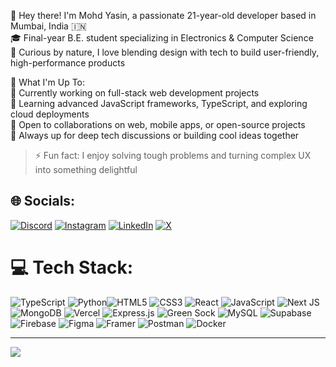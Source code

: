 :wave: Hey there! I'm Mohd Yasin, a passionate 21-year-old developer based in Mumbai, India 🇮🇳 </br>🎓 Final-year B.E. student specializing in Electronics & Computer Science </br>🧠 Curious by nature, I love blending design with tech to build user-friendly, high-performance products

🚀 What I'm Up To:
</br>🔭 Currently working on full-stack web development projects
</br>🌱 Learning advanced JavaScript frameworks, TypeScript, and exploring cloud deployments
</br>🤝 Open to collaborations on web, mobile apps, or open-source projects
</br>💬 Always up for deep tech discussions or building cool ideas together

>⚡ Fun fact: I enjoy solving tough problems and turning complex UX into something delightful

## 🌐 Socials:
[![Discord](https://img.shields.io/badge/Discord-%237289DA.svg?logo=discord&logoColor=white)](https://discord.gg/im_yasin07) [![Instagram](https://img.shields.io/badge/Instagram-%23E4405F.svg?logo=Instagram&logoColor=white)](https://instagram.com/md_yasinn) [![LinkedIn](https://img.shields.io/badge/LinkedIn-%230077B5.svg?logo=linkedin&logoColor=white)](https://linkedin.com/in/https://www.linkedin.com/in/mohdyasinn/) [![X](https://img.shields.io/badge/X-black.svg?logo=X&logoColor=white)](https://x.com/https://x.com/MohdYasin04) 

# 💻 Tech Stack:
![TypeScript](https://img.shields.io/badge/typescript-%23007ACC.svg?style=for-the-badge&logo=typescript&logoColor=white) ![Python](https://img.shields.io/badge/python-3670A0?style=for-the-badge&logo=python&logoColor=ffdd54)![HTML5](https://img.shields.io/badge/html5-%23E34F26.svg?style=for-the-badge&logo=html5&logoColor=white) ![CSS3](https://img.shields.io/badge/css3-%231572B6.svg?style=for-the-badge&logo=css3&logoColor=white) ![React](https://img.shields.io/badge/react-%2320232a.svg?style=for-the-badge&logo=react&logoColor=%2361DAFB) ![JavaScript](https://img.shields.io/badge/javascript-%23323330.svg?style=for-the-badge&logo=javascript&logoColor=%23F7DF1E) ![Next JS](https://img.shields.io/badge/Next-black?style=for-the-badge&logo=next.js&logoColor=white) ![MongoDB](https://img.shields.io/badge/MongoDB-%234ea94b.svg?style=for-the-badge&logo=mongodb&logoColor=white) ![Vercel](https://img.shields.io/badge/vercel-%23000000.svg?style=for-the-badge&logo=vercel&logoColor=white) ![Express.js](https://img.shields.io/badge/express.js-%23404d59.svg?style=for-the-badge&logo=express&logoColor=%2361DAFB) ![Green Sock](https://img.shields.io/badge/green%20sock-88CE02?style=for-the-badge&logo=greensock&logoColor=white) ![MySQL](https://img.shields.io/badge/mysql-4479A1.svg?style=for-the-badge&logo=mysql&logoColor=white) ![Supabase](https://img.shields.io/badge/Supabase-3ECF8E?style=for-the-badge&logo=supabase&logoColor=white) ![Firebase](https://img.shields.io/badge/firebase-a08021?style=for-the-badge&logo=firebase&logoColor=ffcd34) ![Figma](https://img.shields.io/badge/figma-%23F24E1E.svg?style=for-the-badge&logo=figma&logoColor=white) ![Framer](https://img.shields.io/badge/Framer-black?style=for-the-badge&logo=framer&logoColor=blue)  ![Postman](https://img.shields.io/badge/Postman-FF6C37?style=for-the-badge&logo=postman&logoColor=white) ![Docker](https://img.shields.io/badge/docker-%230db7ed.svg?style=for-the-badge&logo=docker&logoColor=white)

---
[![](https://visitcount.itsvg.in/api?id=mohdyasin4&icon=5&color=2)](https://visitcount.itsvg.in)
